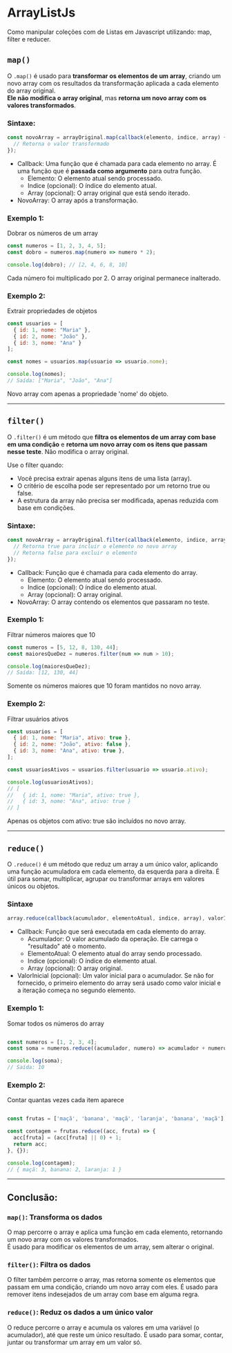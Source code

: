 # ArrayListJs  
Como manipular coleções com de Listas em Javascript utilizando: map, filter e reducer.

## `map()`

O `.map()` é usado para **transformar os elementos de um array**, criando um novo array com os resultados da transformação aplicada a cada elemento do array original.  
**Ele não modifica o array original**, mas **retorna um novo array com os valores transformados**.

### Sintaxe:

```javascript
const novoArray = arrayOriginal.map(callback(elemento, indice, array) {
  // Retorna o valor transformado
});
```

- Callback: Uma função que é chamada para cada elemento no array. É uma função que é **passada como argumento** para outra função.
  - Elemento: O elemento atual sendo processado.
  - Indice (opcional): O índice do elemento atual.
  - Array (opcional): O array original que está sendo iterado.
- NovoArray: O array após a transformação.

### Exemplo 1:

Dobrar os números de um array

```javascript
const numeros = [1, 2, 3, 4, 5];
const dobro = numeros.map(numero => numero * 2);

console.log(dobro); // [2, 4, 6, 8, 10]
```
Cada número foi multiplicado por 2. O array original permanece inalterado.

### Exemplo 2:

Extrair propriedades de objetos

```javascript
const usuarios = [
  { id: 1, nome: "Maria" },
  { id: 2, nome: "João" },
  { id: 3, nome: "Ana" }
];

const nomes = usuarios.map(usuario => usuario.nome);

console.log(nomes);
// Saída: ["Maria", "João", "Ana"]
```
Novo array com apenas a propriedade 'nome' do objeto.
___  

## `filter()`

O `.filter()` é um método que **filtra os elementos de um array com base em uma condição** e **retorna um novo array com os itens que passam nesse teste**.
Não modifica o array original.

Use o filter quando:
- Você precisa extrair apenas alguns itens de uma lista (array).
- O critério de escolha pode ser representado por um retorno true ou false.
- A estrutura da array não precisa ser modificada, apenas reduzida com base em condições.

### Sintaxe:

```javascript
const novoArray = arrayOriginal.filter(callback(elemento, indice, array) {
  // Retorna true para incluir o elemento no novo array
  // Retorna false para excluir o elemento
});
```
- Callback: Função que é chamada para cada elemento do array.
  - Elemento: O elemento atual sendo processado.
  - Indice (opcional): O índice do elemento atual.
  - Array (opcional): O array original.
- NovoArray: O array contendo os elementos que passaram no teste.

### Exemplo 1:

Filtrar números maiores que 10

```javascript
const numeros = [5, 12, 8, 130, 44];
const maioresQueDez = numeros.filter(num => num > 10);

console.log(maioresQueDez);
// Saída: [12, 130, 44]
```

Somente os números maiores que 10 foram mantidos no novo array.

### Exemplo 2:

Filtrar usuários ativos

```javascript
const usuarios = [
  { id: 1, nome: "Maria", ativo: true },
  { id: 2, nome: "João", ativo: false },
  { id: 3, nome: "Ana", ativo: true },
];

const usuariosAtivos = usuarios.filter(usuario => usuario.ativo);

console.log(usuariosAtivos);
// [
//   { id: 1, nome: "Maria", ativo: true },
//   { id: 3, nome: "Ana", ativo: true }
// ]

```

Apenas os objetos com ativo: true são incluídos no novo array.

___  

## `reduce()`

O `.reduce()` é um método que reduz um array a um único valor, aplicando uma função acumuladora em cada elemento, da esquerda para a direita. 
É útil para somar, multiplicar, agrupar ou transformar arrays em valores únicos ou objetos.

### Sintaxe

```javascript 
array.reduce(callback(acumulador, elementoAtual, indice, array), valorInicial);
```
- Callback: Função que será executada em cada elemento do array.
  - Acumulador: O valor acumulado da operação. Ele carrega o "resultado" até o momento.
  - ElementoAtual: O elemento atual do array sendo processado.
  - Indice (opcional): O índice do elemento atual.
  - Array (opcional): O array original.
- ValorInicial (opcional): Um valor inicial para o acumulador. Se não for fornecido, o primeiro elemento do array será usado como valor inicial e a iteração começa no segundo elemento.

### Exemplo 1:  

Somar todos os números do array  

```javascript

const numeros = [1, 2, 3, 4];
const soma = numeros.reduce((acumulador, numero) => acumulador + numero, 0);

console.log(soma);
// Saída: 10

```

### Exemplo 2:  

Contar quantas vezes cada item aparece

```javascript

const frutas = ['maçã', 'banana', 'maçã', 'laranja', 'banana', 'maçã'];

const contagem = frutas.reduce((acc, fruta) => {
  acc[fruta] = (acc[fruta] || 0) + 1;
  return acc;
}, {});

console.log(contagem);
// { maçã: 3, banana: 2, laranja: 1 }

```

___  

## Conclusão:

### `map()`: Transforma os dados  
O map percorre o array e aplica uma função em cada elemento, retornando um novo array com os valores transformados.  
É usado para modificar os elementos de um array, sem alterar o original.  


### `filter()`: Filtra os dados  
O filter também percorre o array, mas retorna somente os elementos que passam em uma condição, criando um novo array com eles.
É usado para remover itens indesejados de um array com base em alguma regra.  


### `reduce()`: Reduz os dados a um único valor  

O reduce percorre o array e acumula os valores em uma variável (o acumulador), até que reste um único resultado. É usado para somar, contar, juntar ou transformar um array em um valor só.

